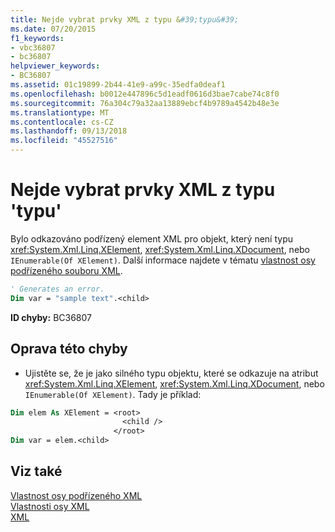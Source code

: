 ```yaml
---
title: Nejde vybrat prvky XML z typu &#39;typu&#39;
ms.date: 07/20/2015
f1_keywords:
- vbc36807
- bc36807
helpviewer_keywords:
- BC36807
ms.assetid: 01c19899-2b44-41e9-a99c-35edfa0deaf1
ms.openlocfilehash: b0012e447896c5d1eadf0616d3bae7cabe74c8f0
ms.sourcegitcommit: 76a304c79a32aa13889ebcf4b9789a4542b48e3e
ms.translationtype: MT
ms.contentlocale: cs-CZ
ms.lasthandoff: 09/13/2018
ms.locfileid: "45527516"
---
```

# <a name="xml-elements-cannot-be-selected-from-type-39type39"></a>Nejde vybrat prvky XML z typu &#39;typu&#39;
Bylo odkazováno podřízený element XML pro objekt, který není typu <xref:System.Xml.Linq.XElement>, <xref:System.Xml.Linq.XDocument>, nebo `IEnumerable(Of XElement)`. Další informace najdete v tématu [vlastnost osy podřízeného souboru XML](../../visual-basic/language-reference/xml-axis/xml-child-axis-property.md).  
  
```vb  
' Generates an error.  
Dim var = "sample text".<child>  
```  
  
 **ID chyby:** BC36807  
  
## <a name="to-correct-this-error"></a>Oprava této chyby  
  
-   Ujistěte se, že je jako silného typu objektu, které se odkazuje na atribut <xref:System.Xml.Linq.XElement>, <xref:System.Xml.Linq.XDocument>, nebo `IEnumerable(Of XElement)`. Tady je příklad:  
  
```vb  
Dim elem As XElement = <root>  
                         <child />  
                       </root>  
Dim var = elem.<child>  
```  
  
## <a name="see-also"></a>Viz také  
 [Vlastnost osy podřízeného XML](../../visual-basic/language-reference/xml-axis/xml-child-axis-property.md)  
 [Vlastnosti osy XML](../../visual-basic/language-reference/xml-axis/index.md)  
 [XML](../../visual-basic/programming-guide/language-features/xml/index.md)
